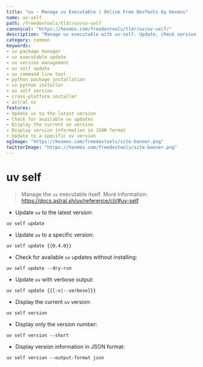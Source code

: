 ```yaml
---
title: "uv - Manage uv Executable | Online Free DevTools by Hexmos"
name: uv-self
path: /freedevtools/tldr/uv/uv-self
canonical: "https://hexmos.com/freedevtools/tldr/uv/uv-self/"
description: "Manage uv executable with uv-self. Update, check version, and control the uv package installer. Free online tool, no registration required."
category: common
keywords:
- uv package manager
- uv executable update
- uv version management
- uv self update
- uv command line tool
- python package installation
- uv python installer
- uv self version
- cross-platform installer
- astral uv
features:
- Update uv to the latest version
- Check for available uv updates
- Display the current uv version
- Display version information in JSON format
- Update to a specific uv version
ogImage: "https://hexmos.com/freedevtools/site-banner.png"
twitterImage: "https://hexmos.com/freedevtools/site-banner.png"
---
```


# uv self

> Manage the `uv` executable itself.
> More information: <https://docs.astral.sh/uv/reference/cli/#uv-self>.

- Update `uv` to the latest version:

`uv self update`

- Update `uv` to a specific version:

`uv self update {{0.4.0}}`

- Check for available `uv` updates without installing:

`uv self update --dry-run`

- Update `uv` with verbose output:

`uv self update {{[-v|--verbose]}}`

- Display the current `uv` version:

`uv self version`

- Display only the version number:

`uv self version --short`

- Display version information in JSON format:

`uv self version --output-format json`
